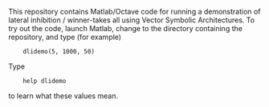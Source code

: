 This repository contains Matlab/Octave code for running a demonstration of lateral inhibition / 
winner-takes all using Vector Symbolic Architectures.  To try out the code, launch Matlab, 
change to the directory containing the repository, and type (for example)


```
    dlidemo(5, 1000, 50)
```

Type

```
    help dlidemo
```

to learn what these values mean.
